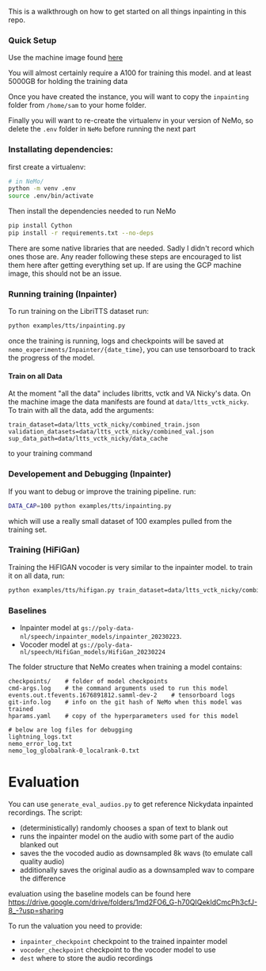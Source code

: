 This is a walkthrough on how to get started on all things inpainting in this repo.

### Quick Setup

Use the machine image found [here](https://console.cloud.google.com/compute/machineImages/details/nemo-inpainter-20230221?project=citric-passage-184110)

You will almost certainly require a A100 for training this model. and at least 5000GB for holding the training data

Once you have created the instance, you will want to copy the `inpainting` folder from `/home/sam` to your home folder.

Finally you will want to re-create the virtualenv in your version of NeMo, so delete the `.env` folder in `NeMo` before running the next part


### Installating dependencies:

first create a virtualenv:

```bash
# in NeMo/
python -m venv .env
source .env/bin/activate
```

Then install the dependencies needed to run NeMo

```bash
pip install Cython
pip install -r requirements.txt --no-deps
```

There are some native libraries that are needed. Sadly I didn't record which ones those are. Any reader following these steps are encouraged to list them here after getting everything set up. If are using the GCP machine image, this should not be an issue.

### Running training (Inpainter)

To run training on the LibriTTS dataset run:
```bash
python examples/tts/inpainting.py
```

once the training is running, logs and checkpoints will be saved at `nemo_experiments/Inpainter/{date_time}`, you can use tensorboard to track the progress of the model.

#### Train on all Data

At the moment "all the data" includes libritts, vctk and VA Nicky's data.
On the machine image the data manifests are found at `data/ltts_vctk_nicky`. To train with all the data, add the arguments:
```
train_dataset=data/ltts_vctk_nicky/combined_train.json validation_datasets=data/ltts_vctk_nicky/combined_val.json sup_data_path=data/ltts_vctk_nicky/data_cache
```
to your training command

### Developement and Debugging (Inpainter)

If you want to debug or improve the training pipeline. run:

```bash
DATA_CAP=100 python examples/tts/inpainting.py
```

which will use a really small dataset of 100 examples pulled from the training set.


### Training (HiFiGan)

Training the HiFIGAN vocoder is very similar to the inpainter model. to train it on all data, run:

```bash
python examples/tts/hifigan.py train_dataset=data/ltts_vctk_nicky/combined_train.json validation_datasets=data/ltts_vctk_nicky/combined_val.json

```

### Baselines

* Inpainter model at `gs://poly-data-nl/speech/inpainter_models/inpainter_20230223`.
* Vocoder model at `gs://poly-data-nl/speech/HifiGan_models/HifiGan_20230224`


The folder structure that NeMo creates when training a model contains:

```
checkpoints/    # folder of model checkpoints
cmd-args.log    # the command arguments used to run this model
events.out.tfevents.1676891812.samml-dev-2    # tensorboard logs
git-info.log    # info on the git hash of NeMo when this model was trained
hparams.yaml    # copy of the hyperparameters used for this model

# below are log files for debugging
lightning_logs.txt
nemo_error_log.txt
nemo_log_globalrank-0_localrank-0.txt
```

# Evaluation

You can use `generate_eval_audios.py` to get reference Nickydata inpainted recordings. The script:
* (deterministically) randomly chooses a span of text to blank out
* runs the inpainter model on the audio with some part of the audio blanked out
* saves the the vocoded audio as downsampled 8k wavs (to emulate call quality audio)
* additionally saves the original audio as a downsampled wav to compare the difference

evaluation using the baseline models can be found here https://drive.google.com/drive/folders/1md2FO6_G-h70QIQekIdCmcPh3cfJ-8_-?usp=sharing

To run the valuation you need to provide:
* `inpainter_checkpoint` checkpoint to the trained inpainter model
* `vocoder_checkpoint` checkpoint to the vocoder model to use
* `dest` where to store the audio recordings
